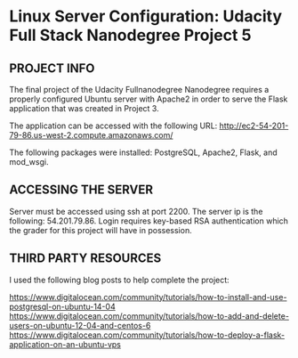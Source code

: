 # Linux Server Configuration: Udacity Full Stack Nanodegree Project 5

## PROJECT INFO

The final project of the Udacity Fullnanodegree Nanodegree requires a properly configured Ubuntu server with Apache2 in order to serve the Flask application that was created in Project 3.

The application can be accessed with the following URL: http://ec2-54-201-79-86.us-west-2.compute.amazonaws.com/

The following packages were installed: PostgreSQL, Apache2, Flask, and mod_wsgi.

## ACCESSING THE SERVER

Server must be accessed using ssh at port 2200. The server ip is the following: 54.201.79.86. Login requires key-based RSA authentication which the grader for this project will have in possession.

## THIRD PARTY RESOURCES

I used the following blog posts to help complete the project:

https://www.digitalocean.com/community/tutorials/how-to-install-and-use-postgresql-on-ubuntu-14-04
https://www.digitalocean.com/community/tutorials/how-to-add-and-delete-users-on-ubuntu-12-04-and-centos-6
https://www.digitalocean.com/community/tutorials/how-to-deploy-a-flask-application-on-an-ubuntu-vps




